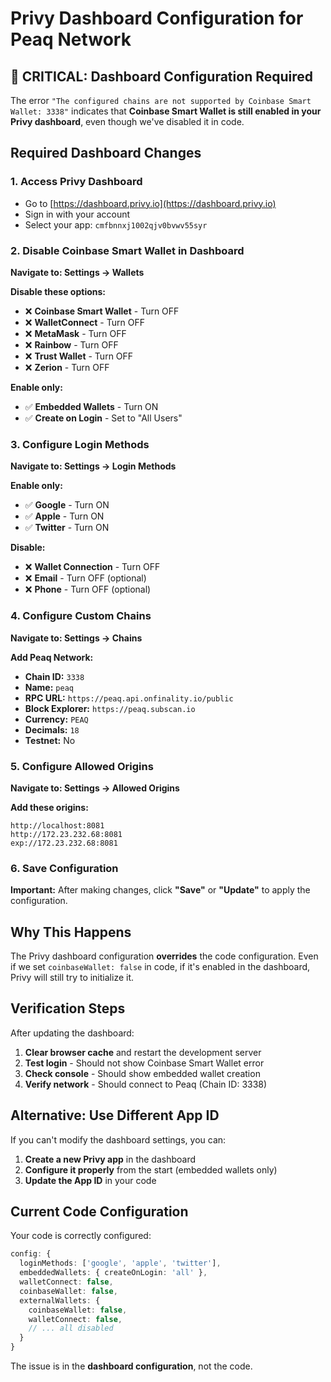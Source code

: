 # Privy Dashboard Configuration for Peaq Network

## 🚨 **CRITICAL: Dashboard Configuration Required**

The error `"The configured chains are not supported by Coinbase Smart Wallet: 3338"` indicates that **Coinbase Smart Wallet is still enabled in your Privy dashboard**, even though we've disabled it in code.

## Required Dashboard Changes

### 1. Access Privy Dashboard
- Go to [https://dashboard.privy.io](https://dashboard.privy.io)
- Sign in with your account
- Select your app: `cmfbnnxj1002qjv0bvwv55syr`

### 2. Disable Coinbase Smart Wallet in Dashboard

**Navigate to: Settings → Wallets**

**Disable these options:**
- ❌ **Coinbase Smart Wallet** - Turn OFF
- ❌ **WalletConnect** - Turn OFF  
- ❌ **MetaMask** - Turn OFF
- ❌ **Rainbow** - Turn OFF
- ❌ **Trust Wallet** - Turn OFF
- ❌ **Zerion** - Turn OFF

**Enable only:**
- ✅ **Embedded Wallets** - Turn ON
- ✅ **Create on Login** - Set to "All Users"

### 3. Configure Login Methods

**Navigate to: Settings → Login Methods**

**Enable only:**
- ✅ **Google** - Turn ON
- ✅ **Apple** - Turn ON  
- ✅ **Twitter** - Turn ON

**Disable:**
- ❌ **Wallet Connection** - Turn OFF
- ❌ **Email** - Turn OFF (optional)
- ❌ **Phone** - Turn OFF (optional)

### 4. Configure Custom Chains

**Navigate to: Settings → Chains**

**Add Peaq Network:**
- **Chain ID:** `3338`
- **Name:** `peaq`
- **RPC URL:** `https://peaq.api.onfinality.io/public`
- **Block Explorer:** `https://peaq.subscan.io`
- **Currency:** `PEAQ`
- **Decimals:** `18`
- **Testnet:** No

### 5. Configure Allowed Origins

**Navigate to: Settings → Allowed Origins**

**Add these origins:**
```
http://localhost:8081
http://172.23.232.68:8081
exp://172.23.232.68:8081
```

### 6. Save Configuration

**Important:** After making changes, click **"Save"** or **"Update"** to apply the configuration.

## Why This Happens

The Privy dashboard configuration **overrides** the code configuration. Even if we set `coinbaseWallet: false` in code, if it's enabled in the dashboard, Privy will still try to initialize it.

## Verification Steps

After updating the dashboard:

1. **Clear browser cache** and restart the development server
2. **Test login** - Should not show Coinbase Smart Wallet error
3. **Check console** - Should show embedded wallet creation
4. **Verify network** - Should connect to Peaq (Chain ID: 3338)

## Alternative: Use Different App ID

If you can't modify the dashboard settings, you can:

1. **Create a new Privy app** in the dashboard
2. **Configure it properly** from the start (embedded wallets only)
3. **Update the App ID** in your code

## Current Code Configuration

Your code is correctly configured:

```typescript
config: {
  loginMethods: ['google', 'apple', 'twitter'],
  embeddedWallets: { createOnLogin: 'all' },
  walletConnect: false,
  coinbaseWallet: false,
  externalWallets: {
    coinbaseWallet: false,
    walletConnect: false,
    // ... all disabled
  }
}
```

The issue is in the **dashboard configuration**, not the code.
